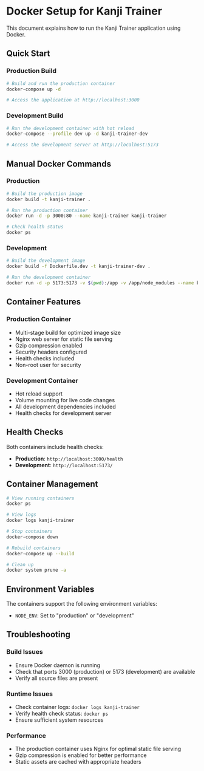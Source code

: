 # Docker Setup for Kanji Trainer

This document explains how to run the Kanji Trainer application using Docker.

## Quick Start

### Production Build

```bash
# Build and run the production container
docker-compose up -d

# Access the application at http://localhost:3000
```

### Development Build

```bash
# Run the development container with hot reload
docker-compose --profile dev up -d kanji-trainer-dev

# Access the development server at http://localhost:5173
```

## Manual Docker Commands

### Production

```bash
# Build the production image
docker build -t kanji-trainer .

# Run the production container
docker run -d -p 3000:80 --name kanji-trainer kanji-trainer

# Check health status
docker ps
```

### Development

```bash
# Build the development image
docker build -f Dockerfile.dev -t kanji-trainer-dev .

# Run the development container
docker run -d -p 5173:5173 -v $(pwd):/app -v /app/node_modules --name kanji-trainer-dev kanji-trainer-dev
```

## Container Features

### Production Container
- Multi-stage build for optimized image size
- Nginx web server for static file serving
- Gzip compression enabled
- Security headers configured
- Health checks included
- Non-root user for security

### Development Container
- Hot reload support
- Volume mounting for live code changes
- All development dependencies included
- Health checks for development server

## Health Checks

Both containers include health checks:

- **Production**: `http://localhost:3000/health`
- **Development**: `http://localhost:5173/`

## Container Management

```bash
# View running containers
docker ps

# View logs
docker logs kanji-trainer

# Stop containers
docker-compose down

# Rebuild containers
docker-compose up --build

# Clean up
docker system prune -a
```

## Environment Variables

The containers support the following environment variables:

- `NODE_ENV`: Set to "production" or "development"

## Troubleshooting

### Build Issues
- Ensure Docker daemon is running
- Check that ports 3000 (production) or 5173 (development) are available
- Verify all source files are present

### Runtime Issues
- Check container logs: `docker logs kanji-trainer`
- Verify health check status: `docker ps`
- Ensure sufficient system resources

### Performance
- The production container uses Nginx for optimal static file serving
- Gzip compression is enabled for better performance
- Static assets are cached with appropriate headers
